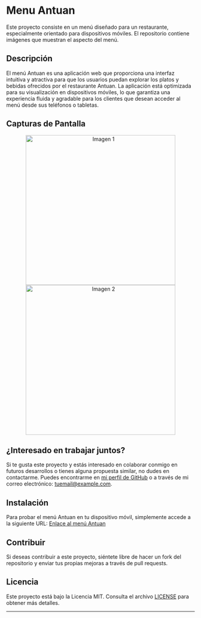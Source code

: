 # Menu Antuan

Este proyecto consiste en un menú diseñado para un restaurante, especialmente orientado para dispositivos móviles. El repositorio contiene imágenes que muestran el aspecto del menú.

## Descripción

El menú Antuan es una aplicación web que proporciona una interfaz intuitiva y atractiva para que los usuarios puedan explorar los platos y bebidas ofrecidos por el restaurante Antuan. La aplicación está optimizada para su visualización en dispositivos móviles, lo que garantiza una experiencia fluida y agradable para los clientes que desean acceder al menú desde sus teléfonos o tabletas.

## Capturas de Pantalla

<div align="center">
  <img src="https://github.com/JDiegx/MenuAntuan/assets/147659518/ad7728d7-a2d4-44cc-ae5f-67bbe00b03ec" width="400" alt="Imagen 1">
  <img src="https://github.com/JDiegx/MenuAntuan/assets/147659518/d41efa13-d24b-4712-ba6d-ec81f31b7f55" width="400" alt="Imagen 2">
</div>

## ¿Interesado en trabajar juntos?

Si te gusta este proyecto y estás interesado en colaborar conmigo en futuros desarrollos o tienes alguna propuesta similar, no dudes en contactarme. Puedes encontrarme en [mi perfil de GitHub](https://github.com/JDiegx) o a través de mi correo electrónico: [tuemail@example.com](mailto:tuemail@example.com).

## Instalación

Para probar el menú Antuan en tu dispositivo móvil, simplemente accede a la siguiente URL: [Enlace al menú Antuan](https://menu-antuan.vercel.app/)

## Contribuir

Si deseas contribuir a este proyecto, siéntete libre de hacer un fork del repositorio y enviar tus propias mejoras a través de pull requests.

## Licencia

Este proyecto está bajo la Licencia MIT. Consulta el archivo [LICENSE](LICENSE) para obtener más detalles.

---
